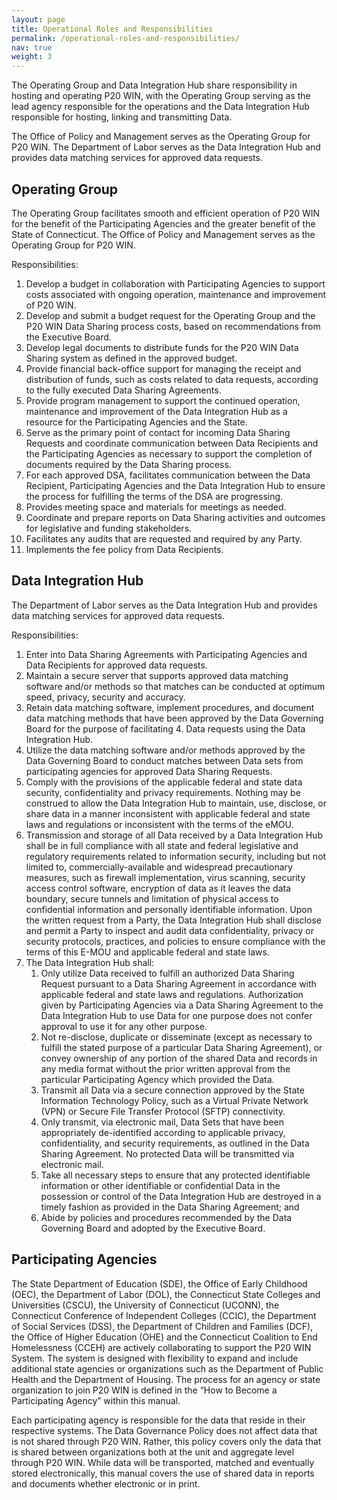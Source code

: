 ```yaml
---
layout: page
title: Operational Roles and Responsibilities
permalink: /operational-roles-and-responsibilities/
nav: true
weight: 3
---
```


The Operating Group and Data Integration Hub share responsibility in hosting and operating P20 WIN, with the Operating Group serving as the lead agency responsible for the operations and the Data Integration Hub responsible for hosting, linking and transmitting Data.

The Office of Policy and Management serves as the Operating Group for P20 WIN. The Department of Labor serves as the Data Integration Hub and provides data matching services for approved data requests. 

## Operating Group

The Operating Group facilitates smooth and efficient operation of P20 WIN for the benefit of the Participating Agencies and the greater benefit of the State of Connecticut. The Office of Policy and Management serves as the Operating Group for P20 WIN. 

Responsibilities:

1. Develop a budget in collaboration with Participating Agencies to support costs associated with ongoing operation, maintenance and improvement of P20 WIN.
2. Develop and submit a budget request for the Operating Group and the P20 WIN Data Sharing process costs, based on recommendations from the Executive Board.
3. Develop legal documents to distribute funds for the P20 WIN Data Sharing system as defined in the approved budget.
4. Provide financial back-office support for managing the receipt and distribution of funds, such as costs related to data requests, according to the fully executed Data Sharing Agreements.
5. Provide program management to support the continued operation, maintenance and improvement of the Data Integration Hub as a resource for the Participating Agencies and the State.
6. Serve as the primary point of contact for incoming Data Sharing Requests and coordinate communication between Data Recipients and the Participating Agencies as necessary to support the completion of documents required by the Data Sharing process.
7. For each approved DSA, facilitates communication between the Data Recipient, Participating Agencies and the Data Integration Hub to ensure the process for fulfilling the terms of the DSA are progressing.
8. Provides meeting space and materials for meetings as needed.
9. Coordinate and prepare reports on Data Sharing activities and outcomes for legislative and funding stakeholders.
10. Facilitates any audits that are requested and required by any Party.
11. Implements the fee policy from Data Recipients.

## Data Integration Hub 

The Department of Labor serves as the Data Integration Hub and provides data matching services for approved data requests. 

Responsibilities:

1. Enter into Data Sharing Agreements with Participating Agencies and Data Recipients for approved data requests.
2. Maintain a secure server that supports approved data matching software and/or methods so that matches can be conducted at optimum speed, privacy, security and accuracy.
3. Retain data matching software, implement procedures, and document data matching methods that have been approved by the Data Governing Board for the purpose of facilitating 4. Data requests using the Data Integration Hub.
5. Utilize the data matching software and/or methods approved by the Data Governing Board to conduct matches between Data sets from participating agencies for approved Data Sharing Requests.
6. Comply with the provisions of the applicable federal and state data security, confidentiality and privacy requirements. Nothing may be construed to allow the Data Integration Hub to maintain, use, disclose, or share data in a manner inconsistent with applicable federal and state laws and regulations or inconsistent with the terms of the eMOU.
7. Transmission and storage of all Data received by a Data Integration Hub shall be in full compliance with all state and federal legislative and regulatory requirements related to information security, including but not limited to, commercially-available and widespread precautionary measures, such as firewall implementation, virus scanning, security access control software, encryption of data as it leaves the data boundary, secure tunnels and limitation of physical access to confidential information and personally identifiable information. 
Upon the written request from a Party, the Data Integration Hub shall disclose and permit a Party to inspect and audit data confidentiality, privacy or security protocols, practices, and policies to ensure compliance with the terms of this E-MOU and applicable federal and state laws.
8. The Data Integration Hub shall:
    1. Only utilize Data received to fulfill an authorized Data Sharing Request pursuant to a Data Sharing Agreement in accordance with applicable federal and state laws and regulations.  Authorization given by Participating Agencies via a Data Sharing Agreement to the Data Integration Hub to use Data for one purpose does not confer approval to use it for any other purpose.
    2. Not re-disclose, duplicate or disseminate (except as necessary to fulfill the stated purpose of a particular Data Sharing Agreement), or convey ownership of any portion of the shared Data and records in any media format without the prior written approval from the particular Participating Agency which provided the Data.
    3. Transmit all Data via a secure connection approved by the State Information Technology Policy, such as a Virtual Private Network (VPN) or Secure File Transfer Protocol (SFTP) connectivity.
    4. Only transmit, via electronic mail, Data Sets that have been appropriately de-identified according to applicable privacy, confidentiality, and security requirements, as outlined in the Data Sharing Agreement.  No protected Data will be transmitted via electronic mail.
    5. Take all necessary steps to ensure that any protected identifiable information or other identifiable or confidential Data in the possession or control of the Data Integration Hub are destroyed in a timely fashion as provided in the Data Sharing Agreement; and
    6. Abide by policies and procedures recommended by the Data Governing Board and adopted by the Executive Board.

## Participating Agencies

The State Department of Education (SDE), the Office of Early Childhood (OEC), the Department of Labor (DOL), the Connecticut State Colleges and Universities (CSCU), the University of Connecticut (UCONN), the Connecticut Conference of Independent Colleges (CCIC), the Department of Social Services (DSS), the Department of Children and Families (DCF), the Office of Higher Education (OHE) and the Connecticut Coalition to End Homelessness (CCEH) are actively collaborating to support the P20 WIN System. The system is designed with flexibility to expand and include additional state agencies or organizations such as the Department of Public Health and the Department of Housing. The process for an agency or state organization to join P20 WIN is defined in the “How to Become a Participating Agency” within this manual.

Each participating agency is responsible for the data that reside in their respective systems.  The Data Governance Policy does not affect data that is not shared through P20 WIN.  Rather, this policy covers only the data that is shared between organizations both at the unit and aggregate level through P20 WIN.  While data will be transported, matched and eventually stored electronically, this manual covers the use of shared data in reports and documents whether electronic or in print.
